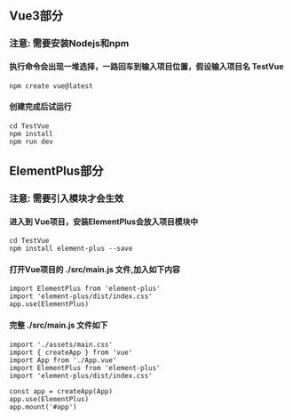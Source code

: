 ## Vue3部分
### 注意: 需要安装Nodejs和npm

#### 执行命令会出现一堆选择，一路回车到输入项目位置，假设输入项目名 TestVue
```
npm create vue@latest
```
#### 创建完成后试运行
```
cd TestVue
npm install
npm run dev
```

## ElementPlus部分
### 注意: 需要引入模块才会生效

#### 进入到 Vue项目，安装ElementPlus会放入项目模块中
```
cd TestVue
npm install element-plus --save

```

#### 打开Vue项目的 ./src/main.js 文件,加入如下内容
```
import ElementPlus from 'element-plus'
import 'element-plus/dist/index.css'
app.use(ElementPlus)
```

#### 完整 ./src/main.js 文件如下

```
import './assets/main.css'
import { createApp } from 'vue'
import App from './App.vue'
import ElementPlus from 'element-plus'
import 'element-plus/dist/index.css'

const app = createApp(App)
app.use(ElementPlus)
app.mount('#app')
```


